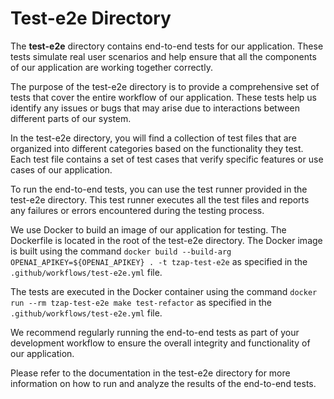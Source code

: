 # Test-e2e Directory

The **test-e2e** directory contains end-to-end tests for our application. These tests simulate real user scenarios and help ensure that all the components of our application are working together correctly.

The purpose of the test-e2e directory is to provide a comprehensive set of tests that cover the entire workflow of our application. These tests help us identify any issues or bugs that may arise due to interactions between different parts of our system.

In the test-e2e directory, you will find a collection of test files that are organized into different categories based on the functionality they test. Each test file contains a set of test cases that verify specific features or use cases of our application.

To run the end-to-end tests, you can use the test runner provided in the test-e2e directory. This test runner executes all the test files and reports any failures or errors encountered during the testing process.

We use Docker to build an image of our application for testing. The Dockerfile is located in the root of the test-e2e directory. The Docker image is built using the command `docker build --build-arg OPENAI_APIKEY=${OPENAI_APIKEY} . -t tzap-test-e2e` as specified in the `.github/workflows/test-e2e.yml` file.

The tests are executed in the Docker container using the command `docker run --rm tzap-test-e2e make test-refactor` as specified in the `.github/workflows/test-e2e.yml` file.

We recommend regularly running the end-to-end tests as part of your development workflow to ensure the overall integrity and functionality of our application.

Please refer to the documentation in the test-e2e directory for more information on how to run and analyze the results of the end-to-end tests.
